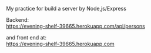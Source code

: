 My practice for build a server by Node,js/Express
  
Backend:  
https://evening-shelf-39665.herokuapp.com/api/persons 

and front end at:  
https://evening-shelf-39665.herokuapp.com

